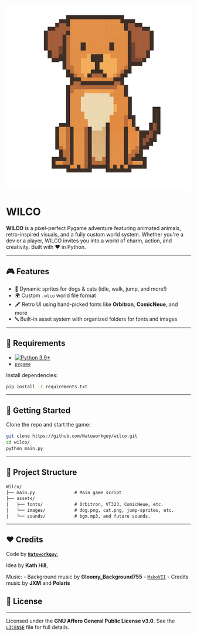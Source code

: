 [![`WILCO Banner`](assets/images/front-dog.png)](https://github.com/Natuworkguy/Wilco/)

# **WILCO**

**WILCO** is a pixel-perfect Pygame adventure featuring animated animals, retro-inspired visuals, and a fully custom world system. Whether you're a dev or a player, WILCO invites you into a world of charm, action, and creativity. Built with ❤️ in Python.

---

## 🎮 Features

- 🐶 Dynamic sprites for dogs & cats (idle, walk, jump, and more!)
- 🌍 Custom `.wlco` world file format
- 🖋️ Retro UI using hand-picked fonts like **Orbitron**, **ComicNeue**, and more
- 🔤 Built-in asset system with organized folders for fonts and images

---

## 🧠 Requirements

- [![`Python 3.9+`](http://img.shields.io/badge/Python%203.9+-blue)](https://www.python.org/)
- [`pygame`](https://www.pygame.org/)

Install dependencies:

```bash
pip install -r requirements.txt
````

---

## 🚀 Getting Started

Clone the repo and start the game:

```bash
git clone https://github.com/Natuworkguy/wilco.git
cd wilco/
python main.py
```

---

## 📁 Project Structure

```
Wilco/
├── main.py               # Main game script
├── assets/
│   ├── fonts/            # Orbitron, VT323, ComicNeue, etc.
│   └── images/           # dog.png, cat.png, jump-sprites, etc.
│   └── sounds/           # bgm.mp3, and future sounds.
```

---

## ❤️ Credits
Code by [**`Natuworkguy`**](https://github.com/Natuworkguy),

Idea by **Kath Hill**,

Music:
    - Background music by **Gloomy_Background755** - [`MakoVII`](https://github.com/OnionUI/Themes/tree/main/themes/MakoVII%20by%20Gloomy_Background755)
    - Credits music by **JXM** and **Polaris**
## 🪪 License
---


Licensed under the **GNU Affero General Public License v3.0**.
See the [`LICENSE`](./LICENSE) file for full details.


